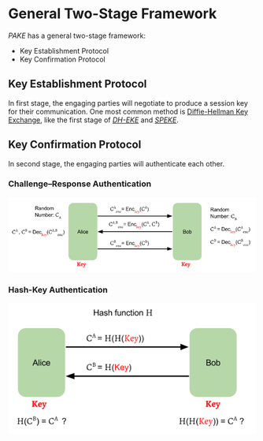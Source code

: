 # General Two-Stage Framework

_PAKE_ has a general two-stage framework:

- Key Establishment Protocol
- Key Confirmation Protocol

## Key Establishment Protocol

In first stage, the engaging parties will negotiate to produce a session key
for their communication. One most common method is
[Diffie-Hellman Key Exchange][dh],
like the first stage of [_DH-EKE_][dh-eke] and [_SPEKE_][speke].

## Key Confirmation Protocol

In second stage, the engaging parties will authenticate each other.

### Challenge–Response Authentication

![challenge-response-authentication](challenge-response-authentication.png)

### Hash-Key Authentication

![hash-key-authentication](hash-key-authentication.png)

[dh]: ../appendix/dh/dh.md "Diffie-Hellman Key Exchange"
[dh-eke]: balanced/dh-eke.md "DH-EKE"
[speke]: balanced/speke.md "SPEKE"
